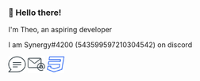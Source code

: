 ### 👋 Hello there!

I'm Theo, an aspiring developer





I am Synergy#4200 (543599597210304542) on discord
 
<a href="https://discord.gg/gWaPG8uuax"><img height="35" src="/assets/message.svg"></a>
<a href="mailto:theo@synergystudios.tech"><img height="35" src="/assets/at_sign.svg"></a>
<a href="https://synergybest.dev"><img height="35" src="/assets/css_alt.svg"></a>
